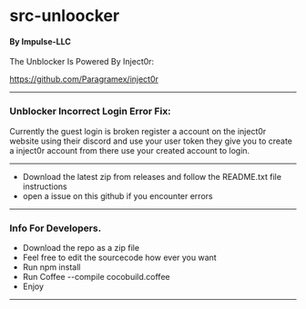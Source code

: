 # src-unloocker
#### By Impulse-LLC

The Unblocker Is Powered By Inject0r:

https://github.com/Paragramex/inject0r

----
### Unblocker Incorrect Login Error Fix:

Currently the guest login is broken
register a account on the inject0r website using their discord 
and use your user token they give you to create a inject0r account
from there use your created account to login.



----

* Download the latest zip from releases and follow the README.txt file instructions
* open a issue on this github if you encounter errors
----
### Info For Developers.

* Download the repo as a zip file
* Feel free to edit the sourcecode how ever you want
* Run npm install
* Run Coffee --compile cocobuild.coffee
* Enjoy
----
